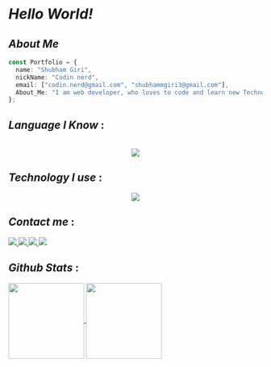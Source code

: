 # _Hello World!_

## _About Me_

```ts
const Portfolio = {
  name: "Shubham Giri",
  nickName: "Codin nerd",
  email: ["codin.nerd@gmail.com", "shubhammgiri3@gmail.com"],
  About_Me: "I am web developer, who loves to code and learn new Technology",
};
```

## _Language I Know_ :

<br />

<div align="center">
    <a href="https://skillicons.dev">
        <img src="https://skillicons.dev/icons?i=javascript,typescript,c,python,css,go,markdown"/>
    </a>
</div>

## _Technology I use_ :

<div align="center">
    <a href="https://skillicons.dev">
        <img src="https://skillicons.dev/icons?i=react,nextjs,tailwind,neovim,git,github,vscode,bash,arch"/>
    </a>
</div>

## _Contact me_ :

<a href="https://www.instagram.com/shubhamm1215">
    <img src="https://img.shields.io/badge/Instagram-%23E4405F.svg?style=for-the-badge&logo=Instagram&logoColor=white">
</a>

<a href="https://twitter.com/codin_nerd">
    <img src="https://img.shields.io/badge/Twitter-%231DA1F2.svg?style=for-the-badge&logo=Twitter&logoColor=white">
</a>

<a href="https://www.github.com/xshubhamg">
    <img src="https://img.shields.io/badge/Github-%23121011.svg?style=for-the-badge&logo=Github&logoColor=white">
</a>

<a href="shubhammgiri3@gmail.com">
    <img src="https://img.shields.io/badge/Gmail-D14836?style=for-the-badge&logo=gmail&logoColor=white">
</a>

## _Github Stats_ :

<a href="https://github.com/xshubhamg/github-readme-stats">
  <img height=150 align="center" src="https://github-readme-stats.vercel.app/api?username=xshubhamg" />
</a>
<a href="https://github.com/xshubhamg/convoychat">
  <img height=150 align="center" src="https://github-readme-stats.vercel.app/api/top-langs?username=xshubhamg&layout=compact&langs_count=8&card_width=320" />
</a>
